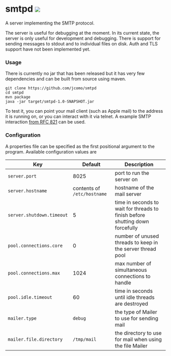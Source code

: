 # smtpd ![](https://travis-ci.org/jcomo/smtpd.svg?branch=master)

A server implementing the SMTP protocol.

The server is useful for debugging at the moment.
In its current state, the server is only useful for development and debugging.
There is support for sending messages to stdout and to individual files on disk.
Auth and TLS support have not been implemented yet.

### Usage

There is currently no jar that has been released but it has very few dependencies and can be built from source using maven.

```
git clone https://github.com/jcomo/smtpd
cd smtpd
mvn package
java -jar target/smtpd-1.0-SNAPSHOT.jar
```

To test it, you can point your mail client (such as Apple mail) to the address it is running on, or you can interact with it via telnet.
A example SMTP interaction [from RFC 821](http://www.freesoft.org/CIE/RFC/821/31.htm) can be used.

### Configuration

A properties file can be specified as the first positional argument to the program. Available configuration values are

| Key                       | Default                     | Description                                                                   |
| ------------------------- | --------------------------- | ----------------------------------------------------------------------------- |
| `server.port`             | 8025                        | port to run the server on                                                     |
| `server.hostname`         | contents of `/etc/hostname` | hostname of the mail server                                                   |
| `server.shutdown.timeout` | 5                           | time in seconds to wait for threads to finish before shutting down forcefully |
| `pool.connections.core`   | 0                           | number of unused threads to keep in the server thread pool                    |
| `pool.connections.max`    | 1024                        | max number of simultaneous connections to handle                              |
| `pool.idle.timeout`       | 60                          | time in seconds until idle threads are destroyed                              |
| `mailer.type`             | `debug`                     | the type of Mailer to use for sending mail                                    |
| `mailer.file.directory`   | `/tmp/mail`                 | the directory to use for mail when using the file Mailer                      |
